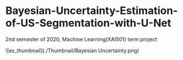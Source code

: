 # Bayesian-Uncertainty-Estimation-of-US-Segmentation-with-U-Net
2nd semester of 2020, Machine Learning(XAI501) term project

![ex_thumbnail](./Thumbnail/Bayesian Uncertainty.png)
